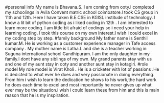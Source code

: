 #personal info 
My name is Bhavana.S.
I am coming from ooty.I completed my schoolings in Avila Convent matric school coimbatore.I took CS group in 11th and 12th.
Here I have taken B.E.CSE in KGISL institude of technology.
I know a lit bit of python coding as i liked coding in 12th .
I am interested to learn more coding.
I am little bit afraid of codings so i need your help in learning coding.
I took this course on my own interest.I wish i could excel in my coding step by step.
#family background
My father name is Senthil kumar.M. He is working as a customer experience manager in Tafe access company .
My mother name is Latha.L and she is a teacher working in Suguna international school Gandhipuram. 
I am the only daughter in my family.I dont have any siblings of my own.
My grand parents stay with us and one of  my aunt stay in ooty and another aunt stay in kotagiri.
#role model
My role model is Virat Kholi . He is a cricketer with lot of passions .He is dedicted to what ever he does and very passionate in doing everything.
From him i wish to learn the dedication he shows to his work,the hard work he does each time to excel and most importantly he never gives up what ever may be the situation.i wish i could learn these from him and this is main reason that he is my inspiration.
